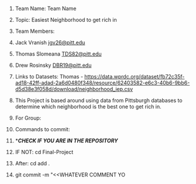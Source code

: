 1. Team Name: Team Name
2. Topic: Easiest Neighborhood to get rich in
3. Team Members:
4. Jack Vranish jgv26@pitt.edu
5. Thomas Slomeana TDS82@pitt.edu
6. Drew Rosinsky DBR19@pitt.edu
7. Links to Datasets:
Thomas - https://data.wprdc.org/dataset/fb72c35f-ad18-42ff-adad-2a6d0480f348/resource/62403582-e6c3-40b6-9bb6-d5d38e3f058d/download/neighborhood_iep.csv
8. This Project is based around using data from Pittsburgh databases to determine which neighborhood is the best one to get rich in.

9. For Group:
10. Commands to commit:
11. ****CHECK IF YOU ARE IN THE REPOSITORY***
12. IF NOT: cd Final-Project
13. After: cd add .
14. git commit -m "<<WHATEVER COMMENT YO
